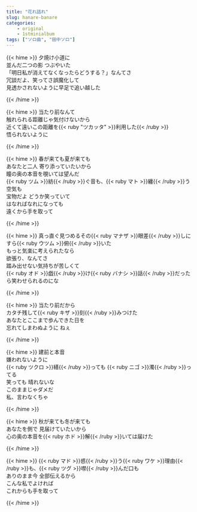 ```yaml
---
title: "花れ話れ"
slug: hanare-banare
categories:
    - original
    - 1stminialbum
tags: ["ソロ曲", "田中ソロ"]
---
```


{{< hime >}}
夕焼け小道に  
並んだ二つの影 つぶやいた  
「明日私が消えてなくなったらどうする？」なんてさ  
冗談だよ、笑ってさ誤魔化して  
見透かされないように早足で追い越した  

{{< /hime >}}

{{< hime >}}
当たり前なんて  
触れられる距離じゃ気付けないから  
近くて遠いこの距離を{{< ruby "ツカッタ" >}}利用した{{< /ruby >}}  
悟られないように  

{{< /hime >}}

{{< hime >}}
春が来ても夏が来ても  
あなたと二人 寄り添っていたいから  
瞳の奥の本音を覗いては望んだ  
{{< ruby ツム >}}紡{{< /ruby >}}ぐ音も、{{< ruby マト >}}纏{{< /ruby >}}う空気も  
宝物だよ どうか笑っていて  
はなればなれになっても  
遠くから手を取って  

{{< /hime >}}

{{< hime >}}
真っ直ぐ見つめるその{{< ruby マナザ >}}眼差{{< /ruby >}}しにすら{{< ruby ウツム >}}俯{{< /ruby >}}いた  
もっと気楽に考えられたなら  
欲張り、なんてさ  
踏み出せない気持ちが苦しくて  
{{< ruby オド >}}戯{{< /ruby >}}け{{< ruby バナシ >}}話{{< /ruby >}}だったら笑わせられるのにな  

{{< /hime >}}

{{< hime >}}
当たり前だから  
カタチ残して{{< ruby キザ >}}刻{{< /ruby >}}みつけた  
あなたとここまで歩んできた日を  
忘れてしまわぬように ねぇ  

{{< /hime >}}

{{< hime >}}
建前と本音  
嫌われないように  
{{< ruby ツクロ >}}繕{{< /ruby >}}っても {{< ruby ニゴ >}}濁{{< /ruby >}}ってる  
笑っても 晴れないな  
このままじゃダメだ  
私、言わなくちゃ  

{{< /hime >}}

{{< hime >}}
秋が来ても冬が来ても  
あなたを側で 見届けていたいから  
心の奥の本音を{{< ruby ホド >}}解{{< /ruby >}}いては届けた  

{{< /hime >}}

{{< hime >}}
{{< ruby マド >}}惑{{< /ruby >}}う{{< ruby ワケ >}}理由{{< /ruby >}}も、{{< ruby ツグ >}}噤{{< /ruby >}}んだ口も  
ありのまま今 全部伝えるから  
こんな私でよければ  
これからも手を取って  

{{< /hime >}}